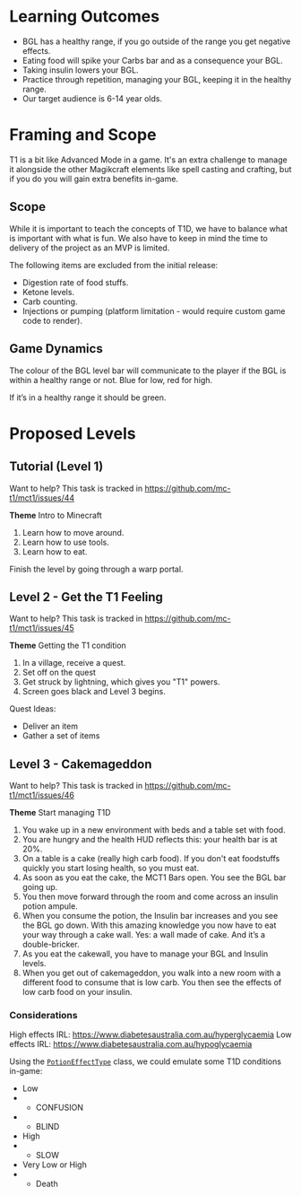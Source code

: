 # Learning Outcomes

* BGL has a healthy range, if you go outside of the range you get negative effects.
* Eating food will spike your Carbs bar and as a consequence your BGL.
* Taking insulin lowers your BGL.
* Practice through repetition, managing your BGL, keeping it in the healthy range.
* Our target audience is 6-14 year olds.

# Framing and Scope

T1 is a bit like Advanced Mode in a game.
It's an extra challenge to manage it alongside the other Magikcraft elements like spell casting and crafting, but if you do you will gain extra benefits in-game.

## Scope

While it is important to teach the concepts of T1D, we have to balance what is important with what is fun.
We also have to keep in mind the time to delivery of the project as an MVP is limited.

The following items are excluded from the initial release:

* Digestion rate of food stuffs.
* Ketone levels.
* Carb counting.
* Injections or pumping (platform limitation - would require custom game code to render).

## Game Dynamics

The colour of the BGL level bar will communicate to the player if the BGL is within a healthy range or not.
Blue for low, red for high.

If it’s in a healthy range it should be green.

# Proposed Levels

## Tutorial (Level 1)

Want to help? This task is tracked in https://github.com/mc-t1/mct1/issues/44

**Theme** Intro to Minecraft

1. Learn how to move around.
2. Learn how to use tools.
3. Learn how to eat.

Finish the level by going through a warp portal.

## Level 2 - Get the T1 Feeling

Want to help? This task is tracked in https://github.com/mc-t1/mct1/issues/45

**Theme** Getting the T1 condition

1. In a village, receive a quest.
2. Set off on the quest
3. Get struck by lightning, which gives you "T1" powers.
4. Screen goes black and Level 3 begins.

Quest Ideas:

* Deliver an item
* Gather a set of items

## Level 3 - Cakemageddon

Want to help? This task is tracked in https://github.com/mc-t1/mct1/issues/46

**Theme** Start managing T1D

1. You wake up in a new environment with beds and a table set with food.
2. You are hungry and the health HUD reflects this: your health bar is at 20%.
3. On a table is a cake (really high carb food). If you don't eat foodstuffs quickly you start losing health, so you must eat.
4. As soon as you eat the cake, the MCT1 Bars open. You see the BGL bar going up.
5. You then move forward through the room and come across an insulin potion ampule.
6. When you consume the potion, the Insulin bar increases and you see the BGL go down.
With this amazing knowledge you now have to eat your way through a cake wall.
Yes: a wall made of cake.
And it’s a double-bricker.
7. As you eat the cakewall, you have to manage your BGL and Insulin levels.
8. When you get out of cakemageddon, you walk into a new room with a different food to consume that is low carb.
You then see the effects of low carb food on your insulin.

### Considerations

High effects IRL: https://www.diabetesaustralia.com.au/hyperglycaemia
Low effects IRL: https://www.diabetesaustralia.com.au/hypoglycaemia

Using the [`PotionEffectType`](https://hub.spigotmc.org/javadocs/bukkit/org/bukkit/potion/PotionEffectType.html) class, we could emulate some T1D conditions in-game:

* Low
* * CONFUSION
* * BLIND
* High
* * SLOW
* Very Low or High
* * Death
